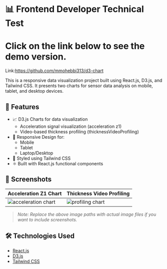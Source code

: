 # 📊 Frontend Developer Technical Test

# Click on the link below to see the demo version.
Link:https://github.com/mmohebbi313/d3-chart

This is a responsive data visualization project built using React.js, D3.js, and Tailwind CSS. It presents two charts for sensor data analysis on mobile, tablet, and desktop devices.

## 🚀 Features

- 📈 D3.js Charts for data visualization
  - Acceleration signal visualization (acceleration z1)
  - Video-based thickness profiling (thicknessVideoProfiling)
- 📱 Responsive Design for:
  - Mobile
  - Tablet
  - Laptop/Desktop
- 🎨 Styled using Tailwind CSS
- ⚛️ Built with React.js functional components

## 📸 Screenshots

| Acceleration Z1 Chart | Thickness Video Profiling |
|-----------------------|----------------------------|
| ![acceleration chart](./screenshot1.png) | ![profiling chart](./screenshot2.png) |

> *Note: Replace the above image paths with actual image files if you want to include screenshots.*

## 🛠️ Technologies Used

- [React.js](https://reactjs.org/)
- [D3.js](https://d3js.org/)
- [Tailwind CSS](https://tailwindcss.com/)
